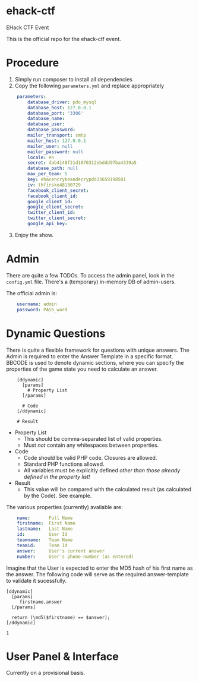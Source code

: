 ehack-ctf
=========

EHack CTF Event

This is the official repo for the ehack-ctf event.

Procedure
=========

1. Simply run composer to install all dependencies
2. Copy the following `parameters.yml` and replace appropriately

```yaml
	parameters:
	    database_driver: pdo_mysql
	    database_host: 127.0.0.1
	    database_port: '3306'
	    database_name: 
	    database_user: 
	    database_password: 
	    mailer_transport: smtp
	    mailer_host: 127.0.0.1
	    mailer_user: null
	    mailer_password: null
	    locale: en
	    secret: dab4148f21d1070312ebddd97ba4339a5
	    database_path: null
	    max_per_team: 5
	    key: ehacencrykeandecrypdo33659198501
	    iv: thfirske48130729
	    facebook_client_secret: 
	    facebook_client_id: 
	    google_client_id: 
	    google_client_secret: 
	    twitter_client_id: 	
	    twitter_client_secret: 
		google_api_key:
```

3. Enjoy the show.

Admin
=====

There are quite a few TODOs. To access the admin panel, look in the
`config.yml` file. There's a (temporary) in-memory DB of admin-users.

The official admin is:

```yml
	username: admin
	password: PASS_word
```

Dynamic Questions
=================

There is quite a flexible framework for questions with unique answers.
The Admin is required to enter the Answer Template in a specific format.
BBCODE is used to denote dynamic sections, where you can specify the
properties of the game state you need to calculate an answer.

```
	[ddynamic]
	  [params]
	    # Property List
	  [/params]

	  # Code
	[/ddynamic]

	# Result
```

 * Property List
	* This should be comma-separated list of valid properties.
	* Must *not* contain any whitespaces between properties.
 * Code
	* Code should be valid PHP code. Closures are allowed.
	* Standard PHP functions allowed.
	* All variables must be explicitly defined _other than
	  those already defined in the property list!_
 * Result
	* This value will be compared with the calculated result
	  (as calculated by the Code). See example.

The various properties (currently) available are:

```yml
	name:       Full Name
	firstname:  First Name
	lastname:   Last Name
	id:         User Id
	teamname:   Team Name
	teamid:     Team Id
	answer:     User's current answer
	number:     User's phone-number (as entered)
```

Imagine that the User is expected to enter the MD5 hash of his first name
as the answer. The following code will serve as the required answer-template
to validate it sucessfully.

```
[ddynamic]
  [params]
     firstname,answer
  [/params]

  return (\md5($firstname) == $answer);
[/ddynamic]

1
```

User Panel & Interface
======================

Currently on a provisional basis.

